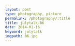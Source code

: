```yaml
---
layout: post
type: photography, picture
permalink: /photography/:title
title: julytalk-86
date: 2014-01-16
keyword: julytalk
imgpath: 86.jpg
---
```



